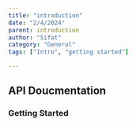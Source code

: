 ```yaml
---
title: "introduction"
date: "2/4/2024"
parent: introduction
author: "Sifat"
category: "General"
tags: ["Intro", "getting started"]

---
```


## API Doucmentation


### Getting Started